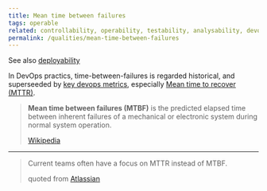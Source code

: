 ```yaml
---
title: Mean time between failures
tags: operable 
related: controllability, operability, testability, analysability, devops-metrics, mean-time-to-recovery
permalink: /qualities/mean-time-between-failures
---
```



See also [deployability](/qualities/deployability)

In DevOps practics, time-between-failures is regarded historical, and superseeded by [key devops metrics](/qualities/devops-metrics), especially [Mean time to recover (MTTR)](/qualities/mean-time-to-recover).


>**Mean time between failures (MTBF)** is the predicted elapsed time between inherent failures of a mechanical or electronic system during normal system operation. 
>
>[Wikipedia](https://en.wikipedia.org/wiki/Mean_time_between_failures)

<hr class="with-no-margin"/>

>Current teams often have a focus on MTTR instead of MTBF. 
>
>quoted from [Atlassian](https://www.atlassian.com/devops/frameworks/devops-metrics)
